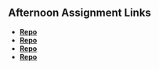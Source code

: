 ## Afternoon Assignment Links

* **[Repo](https://github.com/zacattak/game-night.git)**
* **[Repo](https://github.com/zacattak/vending-machine.git)**
* **[Repo](https://github.com/zacattak/winter24_gregslist_mvc.git)**
* **[Repo](https://github.com/zacattak/Jungle-Jumble.git)**
